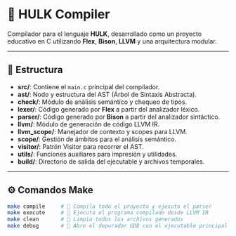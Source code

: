 # 🧠 HULK Compiler

Compilador para el lenguaje **HULK**, desarrollado como un proyecto educativo en C utilizando **Flex**, **Bison**, **LLVM** y una arquitectura modular.

---

## 📁 Estructura

- **src/**: Contiene el `main.c` principal del compilador.
- **ast/**: Nodo y estructura del AST (Árbol de Sintaxis Abstracta).
- **check/**: Módulo de análisis semántico y chequeo de tipos.
- **lexer/**: Código generado por **Flex** a partir del analizador léxico.
- **parser/**: Código generado por **Bison** a partir del analizador sintáctico.
- **llvm/**: Módulo de generación de código LLVM IR.
- **llvm_scope/**: Manejador de contexto y scopes para LLVM.
- **scope/**: Gestión de ámbitos para el análisis semántico.
- **visitor/**: Patrón Visitor para recorrer el AST.
- **utils/**: Funciones auxiliares para impresión y utilidades.
- **build/**: Directorio de salida del ejecutable y archivos temporales.

---

## ⚙️ Comandos Make

```bash
make compile     # 🔧 Compila todo el proyecto y ejecuta el parser
make execute     # 🧪 Ejecuta el programa compilado desde LLVM IR
make clean       # 🧹 Limpia todos los archivos generados
make debug       # 🐞 Abre el depurador GDB con el ejecutable principal
